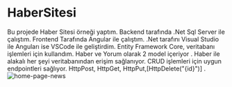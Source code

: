 # HaberSitesi
Bu projede Haber Sitesi örneği yaptım. Backend tarafında .Net Sql Server ile çalıştım. Frontend Tarafında Angular ile çalıştım. .Net tarafını Visual Studio ile Anguları ise VSCode ile geliştirdim. Entity Framework Core, veritabanı işlemleri için kullandım. Haber ve Yorum olarak 2 model içeriyor . Haber ile alakalı her şeyi veritabanından erişim sağlanıyor. CRUD işlemleri için uygun endpointleri sağlıyor. HttpPost, HttpGet, HttpPut,[HttpDelete("{id}")] . 
![home-page-news](https://github.com/Sude4/haber/assets/56775168/4a72fee9-7eab-416b-9e94-74dc05f751ed)
